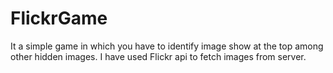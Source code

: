 # FlickrGame
It a simple game in which you have to identify image show at the top among other hidden images. I have used Flickr api to fetch images from server.
